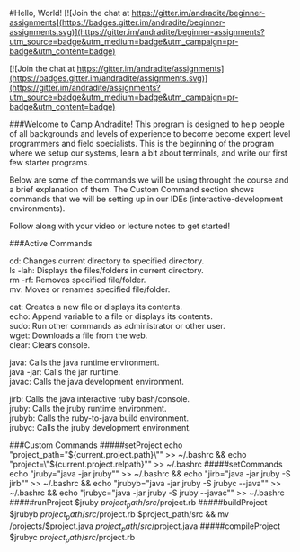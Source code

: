#Hello, World! [![Join the chat at https://gitter.im/andradite/beginner-assignments](https://badges.gitter.im/andradite/beginner-assignments.svg)](https://gitter.im/andradite/beginner-assignments?utm_source=badge&utm_medium=badge&utm_campaign=pr-badge&utm_content=badge)

[![Join the chat at https://gitter.im/andradite/assignments](https://badges.gitter.im/andradite/assignments.svg)](https://gitter.im/andradite/assignments?utm_source=badge&utm_medium=badge&utm_campaign=pr-badge&utm_content=badge)

###Welcome to Camp Andradite!
This program is designed to help people of all backgrounds and levels of experience
to become become expert level programmers and field specialists. This is the beginning
of the program where we setup our systems, learn a bit about terminals, and write
our first few starter programs.

Below are some of the commands we will be using throught the course and a brief explanation of them.
The Custom Command section shows commands that we will be setting up in our IDEs
(interactive-development environments).

Follow along with your video or lecture notes to get started!

###Active Commands

cd: Changes current directory to specified directory.  
ls -lah: Displays the files/folders in current directory.  
rm -rf: Removes specified file/folder.  
mv: Moves or renames specified file/folder.  

cat: Creates a new file or displays its contents.  
echo: Append variable to a file or displays its contents.  
sudo: Run other commands as administrator or other user.  
wget: Downloads a file from the web.  
clear: Clears console.  



java: Calls the java runtime environment.  
java -jar: Calls the jar runtime.  
javac: Calls the java development environment.  

jirb: Calls the java interactive ruby bash/console.  
jruby: Calls the jruby runtime environment.  
jrubyb: Calls the ruby-to-java build environment.  
jrubyc: Calls the jruby development environment.  

###Custom Commands
#####setProject
    echo "project_path=\"${current.project.path}\"" >> ~/.bashrc &&
    echo "project=\"${current.project.relpath}\"" >> ~/.bashrc
#####setCommands
    echo "jruby=\"java -jar jruby\"" >> ~/.bashrc &&
    echo "jirb=\"java -jar jruby -S jirb\"" >> ~/.bashrc &&
    echo "jrubyb=\"java -jar jruby -S jrubyc --java\"" >> ~/.bashrc &&
    echo "jrubyc=\"java -jar jruby -S jruby --javac\"" >> ~/.bashrc
#####runProject
    $jruby $project_path/src/$project.rb
#####buildProject
    $jrubyb $project_path/src/$project.rb $project_path/src && mv /projects/$project.java $project_path/src/$project.java
#####compileProject
    $jrubyc $project_path/src/$project.rb
